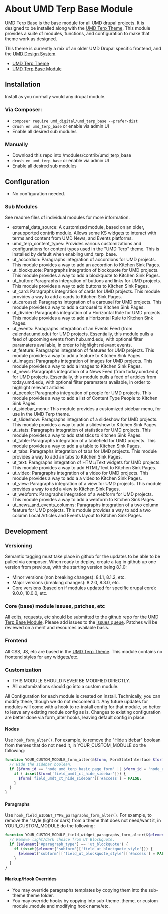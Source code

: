 # About UMD Terp Base Module

UMD Terp Base is the base module for all UMD drupal projects. It is designed to be installed along with the [UMD Terp Theme](https://github.com/umdsais/umd_terp). This module provides a suite of modules, functions, and configuration to make that theme work as designed.

This theme is currently a mix of an older UMD Drupal specific frontend, and the [UMD Design System](https://playground.designsystem.umd.edu/?path=/story/introduction-welcome--welcome&singleStory=false). 

- [UMD Terp Theme](https://github.com/umdsais/umd_terp)
- [UMD Terp Base Module](https://github.com/umdsais/umd_terp_base)

## Installation

Install as you normally would any drupal module.

### Via Composer:

- `composer require umd_digital/umd_terp_base --prefer-dist`
- `drush en umd_terp_base` or enable via admin UI
- Enable all desired sub modules

### Manually

- Download this repo into /modules/contrib/umd_terp_base
- `drush en umd_terp_base` or enable via admin UI
- Enable all desired sub modules

## Configuration

- No configuration needed.

### Sub Modules

See readme files of individual modules for more information.

- external_data_source: A customized module, based on an older, unsupported contrib module. Allows some KS widgets to interact with terms and content from UMD News, and Events platforms.
- umd_terp_content_types: Provides various customizations and configurations for content types used in the "UMD Terp" theme. This is installed by default when enabling umd_terp_base.
- ut_accordion: Paragraphs integration of accordions for UMD projects. This module provides a way to add an accordion to Kitchen Sink Pages.
- ut_blockquote: Paragraphs integration of blockquote for UMD projects. This module provides a way to add a blockquote to Kitchen Sink Pages.
- ut_button: Paragraphs integration of buttons and links for UMD projects. This module provides a way to add buttons to Kitchen Sink Pages.
- ut_card: Paragraphs integration of cards for UMD projects. This module provides a way to add a cards to Kitchen Sink Pages.
- ut_carousel: Paragraphs integration of a carousel for UMD projects. This module provides a way to add a carousel to Kitchen Sink Pages.
- ut_divider: Paragraphs integration of a Horizontal Rule for UMD projects. This module provides a way to add a Horizontal Rule to Kitchen Sink Pages.
- ut_events: Paragraphs integration of an Events Feed (from calendar.umd.edu) for UMD projects. Essentially, this module pulls a feed of upcoming events from hub.umd.edu, with optional filter paramaters available, in order to highlight relevant events.
- ut_feature: Paragraphs integration of features for UMD projects. This module provides a way to add a feature to Kitchen Sink Pages.
- ut_images: Paragraphs integration of images for UMD projects. This module provides a way to add a images to Kitchen Sink Pages.
- ut_news: Paragraphs integration of a News Feed (from today.umd.edu) for UMD projects. Essentially, this module pulls a feed of articles from today.umd.edu, with optional filter paramaters available, in order to highlight relevant articles.
- ut_people: Paragraphs integration of people for UMD projects. This module provides a way to add a list of Content Type People to Kitchen Sink Pages.
- ut_sidebar_menu: This module provides a customized sidebar menu, for use in the UMD Terp theme.
- ut_slideshow: Paragraphs integration of a slideshow for UMD projects. This module provides a way to add a slideshow to Kitchen Sink Pages.
- ut_stats: Paragraphs integration of statistics for UMD projects. This module provides a way to add statistics to Kitchen Sink Pages.
- ut_table: Paragraphs integration of a tablefield for UMD projects. This module provides a way to add a a table to Kitchen Sink Pages.
- ut_tabs: Paragraphs integration of tabs for UMD projects. This module provides a way to add an tabs to Kitchen Sink Pages.
- ut_text: Paragraphs integration of HTML/Text widgets for UMD projects. This module provides a way to add HTML/Text to Kitchen Sink Pages.
- ut_video: Paragraphs integration of a video for UMD projects. This module provides a way to add a a video to Kitchen Sink Pages.
- ut_view: Paragraphs integration of a view for UMD projects. This module provides a way to add a view to Kitchen Sink Pages.
- ut_webform: Paragraphs integration of a webform for UMD projects. This module provides a way to add a webform to Kitchen Sink Pages.
- ut_news_and_events_columns: Paragraphs integration of a two column feature for UMD projects. This module provides a way to add a two column Local Articles and Events layout to Kitchen Sink Pages.

## Development

### Versioning

Semantic tagging must take place in github for the updates to be able to be pulled via composer. When ready to deploy, create a tag in github up one version from previous, with the starting version being 8.1.0:

- Minor versions (non breaking changes): 8.1.1, 8.1.2, etc.
- Major versions (breaking changes): 8.2.0, 8.3.0, etc.
- Core versions (based on if modules updated for specific drupal core): 9.0.0, 10.0.0, etc.

### Core (base) module issues, patches, etc

All edits, requests, etc should be submitted to the github repo for the [UMD Terp Base Module](https://github.com/umdsais/umd_terp_base). Please add issues to the [issues queue](https://github.com/umdsais/umd_terp_base/issues). Patches will be reviewed on a merit and resources available basis.

### Frontend

All CSS, JS, etc are based in the [UMD Terp Theme](https://github.com/umdsais/umd_terp). This module contains no frontend styles for any widgets/etc.

### Customization

- THIS MODULE SHOULD NEVER BE MODIFIED DIRECTLY.
- All customizations should go into a custom module.

All Configuration for each module is created on install. Technically, you can modify these, though we do not reccomend it. Any future updates for modules will come with a hook to re-install config for that module, so better to leave any existing module config as is. Changes to existing configuration are better done via form_alter hooks, leaving default config in place.

#### Nodes

Use `hook_form_alter()`. For example, to remove the "Hide sidebar" boolean from themes that do not need it, in YOUR_CUSTOM_MODULE do the following:

```php
function YOUR_CUSTOM_MODULE_form_alter(&$form, FormStateInterface $form_state, $form_id) {
  // Hide the sidebar boolean.
  if ($form_id == 'node_umd_terp_basic_page_form' || $form_id = 'node_umd_terp_basic_page_edit_form') {
    if ( isset($form['field_umdt_ct_hide_sidebar'])) {
      $form['field_umdt_ct_hide_sidebar']['#access'] = FALSE;
    }
  }
}
```

#### Paragraphs

Use `hook_field_WIDGET_TYPE_paragraphs_form_alter()`. For example, to remove the "style (light or dark) from a theme that does not need/want it, in YOUR_CUSTOM_MODULE do the following:

```php
function YOUR_CUSTOM_MODULE_field_widget_paragraphs_form_alter(&$element, &$form_state, $context) {
  // Remove light/dark choice from UT Blockquote.
  if ($element['#paragraph_type'] == 'ut_blockquote') {
    if (isset($element['subform']['field_ut_blockquote_style'])) {
      $element['subform']['field_ut_blockquote_style']['#access'] = FALSE;
    }
  }
}
```

#### Markup/Hook Overrides

- You may override paragraphs templates by copying them into the sub-theme theme folder.
- You may override hooks by copying into sub-theme .theme, or custom module .module and modifying hook name/etc.
